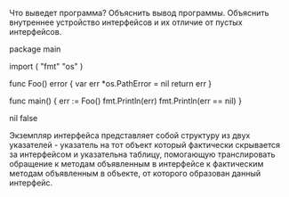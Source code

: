 Что выведет программа? Объяснить вывод программы. Объяснить внутреннее устройство интерфейсов и их отличие от пустых интерфейсов.

package main

import (
"fmt"
"os"
)

func Foo() error {
var err *os.PathError = nil
return err
}

func main() {
err := Foo()
fmt.Println(err)
fmt.Println(err == nil)
}

nil
false

Экземпляр интерфейса  представляет  собой структуру из двух
указателей  - указатель на тот объект который фактически
скрывается за интерфейсом и указательна таблицу, помогающую
транслировать обращение к методам объявленным в интерфейсе к
фактическим методам объявленным в объекте, от которого образован данный интерфейс.